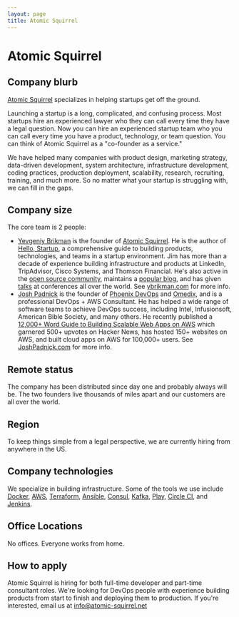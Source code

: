 ```yaml
---
layout: page
title: Atomic Squirrel
---
```


# Atomic Squirrel

## Company blurb

[Atomic Squirrel](http://www.atomic-squirrel.net/) specializes in helping startups get off the ground.

Launching a startup is a long, complicated, and confusing process. Most startups hire an experienced lawyer who they can call every time they have a legal question. Now you can hire an experienced startup team who you can call every time you have a product, technology, or team question. You can think of Atomic Squirrel as a "co-founder as a service."

We have helped many companies with product design, marketing strategy, data-driven development, system architecture, infrastructure development, coding practices, production deployment, scalability, research, recruiting, training, and much more. So no matter what your startup is struggling with, we can fill in the gaps.

## Company size

The core team is 2 people: 

* [Yevgeniy Brikman](http://www.ybrikman.com) is the founder of [Atomic Squirrel](http://www.atomic-squirrel.net/). He is the author of [Hello, Startup](http://www.hello-startup.net/), a comprehensive guide to building products, technologies, and teams in a startup environment. Jim has more than a decade of experience building infrastructure and products at LinkedIn, TripAdvisor, Cisco Systems, and Thomson Financial. He's also active in the [open source community](https://github.com/brikis98/), maintains a [popular blog](http://www.ybrikman.com/writing), and has given [talks](http://www.ybrikman.com/speaking/) at conferences all over the world. See [ybrikman.com](http://www.ybrikman.com) for more info.
* [Josh Padnick](https://joshpadnick.com/) is the founder of [Phoenix DevOps](http://phoenixdevops.com/) and [Omedix](https://omedix.com/), and is a professional DevOps + AWS Consultant. He has helped a wide range of software teams to achieve DevOps success, including Intel, Infusionsoft, American Bible Society, and many others. He recently published a [12,000+ Word Guide to Building Scalable Web Apps on AWS](https://www.airpair.com/aws/posts/building-a-scalable-web-app-on-amazon-web-services-p1) which garnered 500+ upvotes on Hacker News, has hosted 150+ websites on AWS, and built cloud apps on AWS for 100,000+ users. See [JoshPadnick.com](https://joshpadnick.com/) for more info.

## Remote status

The company has been distributed since day one and probably always will be. The two founders live thousands of miles apart and our customers are all over the world. 

## Region

To keep things simple from a legal perspective, we are currently hiring from anywhere in the US. 

## Company technologies

We specialize in building infrastructure. Some of the tools we use include [Docker](https://www.docker.com/), [AWS](http://aws.amazon.com), [Terraform](https://www.terraform.io/), [Ansible](http://www.ansible.com/), [Consul](https://www.consul.io/), [Kafka](http://kafka.apache.org/), [Play](https://playframework.com/), [Circle CI](http://www.circleci.com), and [Jenkins](https://jenkins-ci.org/).

## Office Locations

No offices. Everyone works from home.

## How to apply

Atomic Squirrel is hiring for both full-time developer and part-time consultant roles. We're looking for DevOps people with experience building products from start to finish and deploying them to production. If you're interested, email us at [info@atomic-squirrel.net](mailto:info@atomic-squirrel.net)
